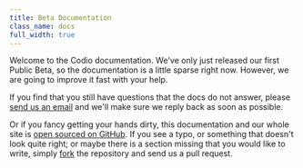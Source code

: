 ```yaml
---
title: Beta Documentation
class_name: docs
full_width: true
---
```


Welcome to the Codio documentation. We've only just released our first Public Beta, so the documentation is a little sparse right now. However, we are going to improve it fast with your help.

If you find that you still have questions that the docs do not answer, please [send us an email](mailto:ee8711023afa04b80a6b921ddb3939c1171e0f62@incoming.intercom.io) and we'll make sure we reply back as soon as possible.

Or if you fancy getting your hands dirty, this documentation and our whole site is [open sourced on GitHub](https://github.com/codio/site). If you see a typo, or something that doesn't look quite right; or maybe there is a section missing that you would like to write, simply [fork](https://github.com/codio/site) the repository and send us a pull request.

